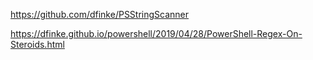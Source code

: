 https://github.com/dfinke/PSStringScanner

https://dfinke.github.io/powershell/2019/04/28/PowerShell-Regex-On-Steroids.html